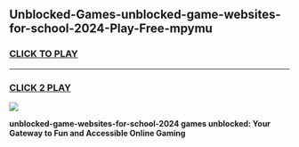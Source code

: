 
## Unblocked-Games-unblocked-game-websites-for-school-2024-Play-Free-mpymu
<h3>
<a href="https://premium76.site?title=unblocked-game-websites-for-school-2024&ref=18A1">CLICK TO PLAY</a></h3>
<hr>

<h3>
<a href="https://premium76.site?title=unblocked-game-websites-for-school-2024&ref=18A1">CLICK 2 PLAY</a>
  
</h3>

<a href="https://premium76.site?title=unblocked-game-websites-for-school-2024&ref=18A1"><img src="https://clearcache.store/games.png"></a>


**unblocked-game-websites-for-school-2024 games unblocked: Your Gateway to Fun and Accessible Online Gaming**
